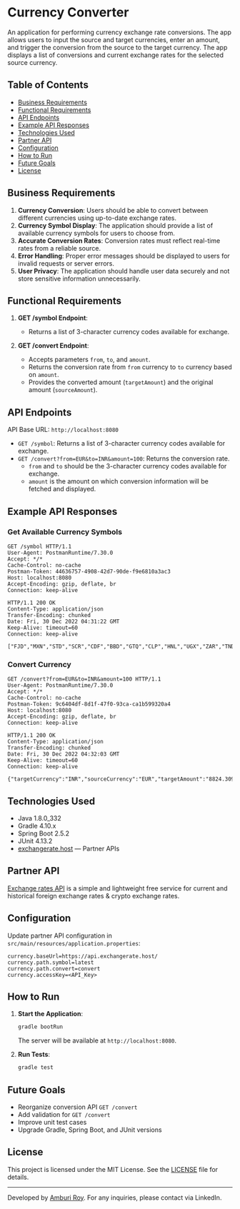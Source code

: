 # Currency Converter

An application for performing currency exchange rate conversions. The app allows users to input the source and target currencies, enter an amount, and trigger the conversion from the source to the target currency. The app displays a list of conversions and current exchange rates for the selected source currency.

## Table of Contents

- [Business Requirements](#business-requirements)
- [Functional Requirements](#functional-requirements)
- [API Endpoints](#api-endpoints)
- [Example API Responses](#example-api-responses)
- [Technologies Used](#technologies-used)
- [Partner API](#partner-api)
- [Configuration](#configuration)
- [How to Run](#how-to-run)
- [Future Goals](#future-goals)
- [License](#license)

## Business Requirements

1. **Currency Conversion**: Users should be able to convert between different currencies using up-to-date exchange rates.
2. **Currency Symbol Display**: The application should provide a list of available currency symbols for users to choose from.
3. **Accurate Conversion Rates**: Conversion rates must reflect real-time rates from a reliable source.
4. **Error Handling**: Proper error messages should be displayed to users for invalid requests or server errors.
5. **User Privacy**: The application should handle user data securely and not store sensitive information unnecessarily.

## Functional Requirements

1. **GET /symbol Endpoint**:
   - Returns a list of 3-character currency codes available for exchange.
   
2. **GET /convert Endpoint**:
   - Accepts parameters `from`, `to`, and `amount`.
   - Returns the conversion rate from `from` currency to `to` currency based on `amount`.
   - Provides the converted amount (`targetAmount`) and the original amount (`sourceAmount`).

## API Endpoints

API Base URL: `http://localhost:8080`

- `GET /symbol`: Returns a list of 3-character currency codes available for exchange.
- `GET /convert?from=EUR&to=INR&amount=100`: Returns the conversion rate.
  - `from` and `to` should be the 3-character currency codes available for exchange.
  - `amount` is the amount on which conversion information will be fetched and displayed.

## Example API Responses

### Get Available Currency Symbols
```
GET /symbol HTTP/1.1
User-Agent: PostmanRuntime/7.30.0
Accept: */*
Cache-Control: no-cache
Postman-Token: 44636757-4908-42d7-90de-f9e6810a3ac3
Host: localhost:8080
Accept-Encoding: gzip, deflate, br
Connection: keep-alive

HTTP/1.1 200 OK
Content-Type: application/json
Transfer-Encoding: chunked
Date: Fri, 30 Dec 2022 04:31:22 GMT
Keep-Alive: timeout=60
Connection: keep-alive

["FJD","MXN","STD","SCR","CDF","BBD","GTQ","CLP","HNL","UGX","ZAR","TND","STN","CUC","BSD","SLL","SDG","IQD","CUP","GMD","TWD","RSD","DOP","KMF","MYR","FKP","XOF","GEL","BTC","UYU","MAD","CVE","TOP","AZN","OMR","PGK","KES","SEK","CNH","BTN","UAH","GNF","ERN","MZN","SVC","ARS","QAR","IRR","XPD","CNY","THB","UZS","XPF","MRU","BDT","LYD","BMD","KWD","PHP","XPT","RUB","PYG","ISK","JMD","COP","MKD","USD","DZD","PAB","GGP","SGD","ETB","JEP","KGS","SOS","VUV","LAK","BND","XAF","LRD","XAG","CHF","HRK","ALL","DJF","VES","ZMW","TZS","VND","XAU","AUD","ILS","GHS","GYD","KPW","BOB","KHR","MDL","IDR","KYD","AMD","BWP","SHP","TRY","LBP","TJS","JOD","AED","HKD","RWF","EUR","LSL","DKK","CAD","BGN","MMK","MUR","NOK","SYP","IMP","ZWL","GIP","RON","LKR","NGN","CRC","CZK","PKR","XCD","ANG","HTG","BHD","KZT","SRD","SZL","SAR","TTD","YER","MVR","AFN","INR","AWG","KRW","NPR","JPY","MNT","AOA","PLN","GBP","SBD","BYN","HUF","BIF","MWK","MGA","XDR","BZD","BAM","EGP","MOP","NAD","SSP","NIO","PEN","NZD","WST","TMT","CLF","BRL"]
```

### Convert Currency
```
GET /convert?from=EUR&to=INR&amount=100 HTTP/1.1
User-Agent: PostmanRuntime/7.30.0
Accept: */*
Cache-Control: no-cache
Postman-Token: 9c6404df-8d1f-47f0-93ca-ca1b599320a4
Host: localhost:8080
Accept-Encoding: gzip, deflate, br
Connection: keep-alive

HTTP/1.1 200 OK
Content-Type: application/json
Transfer-Encoding: chunked
Date: Fri, 30 Dec 2022 04:32:03 GMT
Keep-Alive: timeout=60
Connection: keep-alive

{"targetCurrency":"INR","sourceCurrency":"EUR","targetAmount":"8824.309774","sourceAmount":"100"}
```

## Technologies Used

- Java 1.8.0_332
- Gradle 4.10.x
- Spring Boot 2.5.2
- JUnit 4.13.2
- [exchangerate.host](https://exchangerate.host/) — Partner APIs

## Partner API

[Exchange rates API](https://exchangerate.host/) is a simple and lightweight free service for current and historical foreign exchange rates & crypto exchange rates.

## Configuration

Update partner API configuration in `src/main/resources/application.properties`:

```properties
currency.baseUrl=https://api.exchangerate.host/
currency.path.symbol=latest
currency.path.convert=convert
currency.accessKey=<API_Key>
```

## How to Run

1. **Start the Application**:
   ```sh
   gradle bootRun
   ```
   The server will be available at `http://localhost:8080`.

2. **Run Tests**:
   ```sh
   gradle test
   ```

## Future Goals

- Reorganize conversion API `GET /convert`
- Add validation for `GET /convert`
- Improve unit test cases
- Upgrade Gradle, Spring Boot, and JUnit versions

## License

This project is licensed under the MIT License. See the [LICENSE](LICENSE) file for details.

---

Developed by [Amburi Roy](https://www.linkedin.com/in/amburi/). For any inquiries, please contact via LinkedIn.
